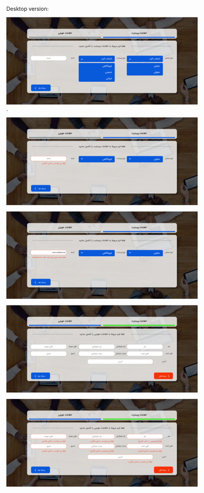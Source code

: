 Desktop version:

![Design preview for the Advice generator app coding challenge](./design/screencapture-file-E-form-form-index-html-2024-03-04-13_02_35.png
).

![Design preview for the Advice generator app coding challenge](./design/screencapture-file-E-form-form-index-html-2024-03-04-13_03_11.png
)

![Design preview for the Advice generator app coding challenge](./design/screencapture-file-E-form-form-index-html-2024-03-04-13_03_38.png)

![Design preview for the Advice generator app coding challenge](./design/screencapture-file-E-form-form-index-html-2024-03-04-13_03_51.png)

![Design preview for the Advice generator app coding challenge](./design/screencapture-file-E-form-form-index-html-2024-03-04-13_04_02.png
)
